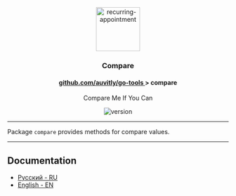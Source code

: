 <div align="center">
  <img width="100" height="100" src="https://img.icons8.com/clouds/100/compare-heights.png" alt="recurring-appointment"/>
  <h3 align="center">Compare</h3>
  <h4> <a href="../../README.md" align="center"> github.com/auvitly/go-tools </a> > <b>compare</b></h4> 
  <p align="center">Compare Me If You Can</p>
  <img src="https://img.shields.io/badge/version-1.0.0--b-yellow?style=for-the-badge" alt="version">
</div>

---

Package `compare` provides methods for compare values.

--- 

## Documentation

* [Русский - RU](docs/ru/main.md)
* [English - EN](docs/en/main.md)
